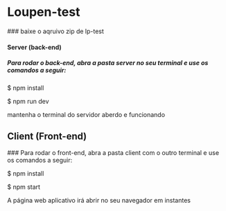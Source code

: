 <h1> Loupen-test</h1>
### baixe o aqruivo zip de lp-test

<h4> Server (back-end)</h2>
<h5> Para rodar o back-end, abra a pasta server no seu terminal e use os comandos a seguir:</h4>
<p>$ npm install</p>
<p>$ npm run dev </p>
<p>mantenha o terminal do servidor aberdo e funcionando</p>

<h2> Client (Front-end)</h2>
### Para rodar o front-end, abra a pasta client com o outro terminal e use os comandos a seguir:
<p>$ npm install</p>
<p>$ npm start</p>
<p>A página web aplicativo irá abrir no seu navegador em instantes</p>
